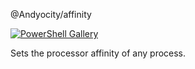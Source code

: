 @Andyocity/affinity


[![PowerShell Gallery](https://img.shields.io/powershellgallery/v/Zyborg.Vault.svg)](https://github.com/Andyocity/Affinity)

Sets the processor affinity of any process.
